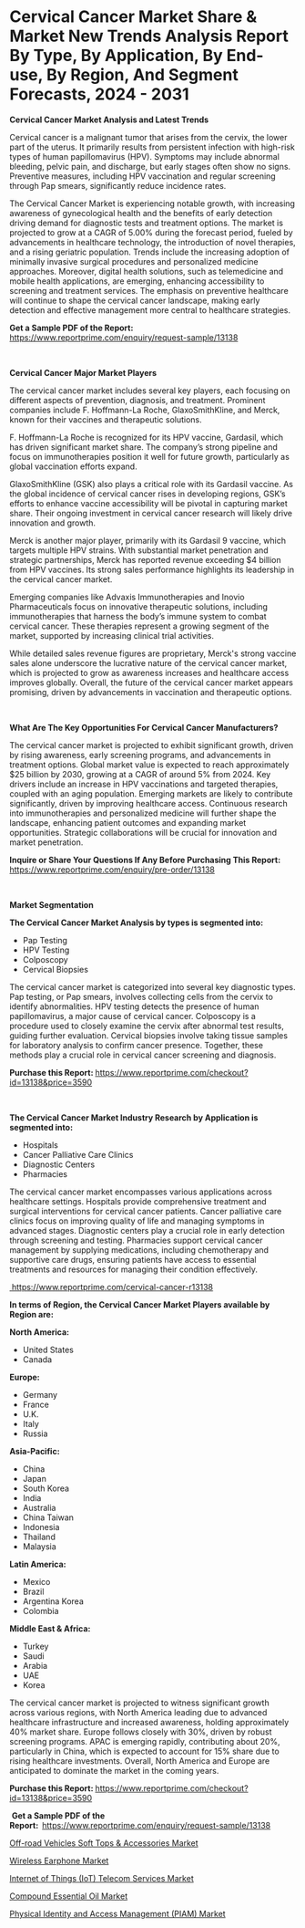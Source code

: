<p><h1>Cervical Cancer Market Share & Market New Trends Analysis Report By Type, By Application, By End-use, By Region, And Segment Forecasts, 2024 - 2031</h1></p><p><strong>Cervical Cancer Market Analysis and Latest Trends</strong></p>
<p><p>Cervical cancer is a malignant tumor that arises from the cervix, the lower part of the uterus. It primarily results from persistent infection with high-risk types of human papillomavirus (HPV). Symptoms may include abnormal bleeding, pelvic pain, and discharge, but early stages often show no signs. Preventive measures, including HPV vaccination and regular screening through Pap smears, significantly reduce incidence rates.</p><p>The Cervical Cancer Market is experiencing notable growth, with increasing awareness of gynecological health and the benefits of early detection driving demand for diagnostic tests and treatment options. The market is projected to grow at a CAGR of 5.00% during the forecast period, fueled by advancements in healthcare technology, the introduction of novel therapies, and a rising geriatric population. Trends include the increasing adoption of minimally invasive surgical procedures and personalized medicine approaches. Moreover, digital health solutions, such as telemedicine and mobile health applications, are emerging, enhancing accessibility to screening and treatment services. The emphasis on preventive healthcare will continue to shape the cervical cancer landscape, making early detection and effective management more central to healthcare strategies.</p></p>
<p><strong>Get a Sample PDF of the Report:&nbsp;</strong> <a href="https://www.reportprime.com/enquiry/request-sample/13138">https://www.reportprime.com/enquiry/request-sample/13138</a></p>
<p>&nbsp;</p>
<p><strong>Cervical Cancer Major Market Players</strong></p>
<p><p>The cervical cancer market includes several key players, each focusing on different aspects of prevention, diagnosis, and treatment. Prominent companies include F. Hoffmann-La Roche, GlaxoSmithKline, and Merck, known for their vaccines and therapeutic solutions.</p><p>F. Hoffmann-La Roche is recognized for its HPV vaccine, Gardasil, which has driven significant market share. The company’s strong pipeline and focus on immunotherapies position it well for future growth, particularly as global vaccination efforts expand. </p><p>GlaxoSmithKline (GSK) also plays a critical role with its Gardasil vaccine. As the global incidence of cervical cancer rises in developing regions, GSK’s efforts to enhance vaccine accessibility will be pivotal in capturing market share. Their ongoing investment in cervical cancer research will likely drive innovation and growth.</p><p>Merck is another major player, primarily with its Gardasil 9 vaccine, which targets multiple HPV strains. With substantial market penetration and strategic partnerships, Merck has reported revenue exceeding $4 billion from HPV vaccines. Its strong sales performance highlights its leadership in the cervical cancer market.</p><p>Emerging companies like Advaxis Immunotherapies and Inovio Pharmaceuticals focus on innovative therapeutic solutions, including immunotherapies that harness the body’s immune system to combat cervical cancer. These therapies represent a growing segment of the market, supported by increasing clinical trial activities.</p><p>While detailed sales revenue figures are proprietary, Merck's strong vaccine sales alone underscore the lucrative nature of the cervical cancer market, which is projected to grow as awareness increases and healthcare access improves globally. Overall, the future of the cervical cancer market appears promising, driven by advancements in vaccination and therapeutic options.</p></p>
<p>&nbsp;</p>
<p><strong>What Are The Key Opportunities For Cervical Cancer Manufacturers?</strong></p>
<p><p>The cervical cancer market is projected to exhibit significant growth, driven by rising awareness, early screening programs, and advancements in treatment options. Global market value is expected to reach approximately $25 billion by 2030, growing at a CAGR of around 5% from 2024. Key drivers include an increase in HPV vaccinations and targeted therapies, coupled with an aging population. Emerging markets are likely to contribute significantly, driven by improving healthcare access. Continuous research into immunotherapies and personalized medicine will further shape the landscape, enhancing patient outcomes and expanding market opportunities. Strategic collaborations will be crucial for innovation and market penetration.</p></p>
<p><strong>Inquire or Share Your Questions If Any Before Purchasing This Report:</strong> <a href="https://www.reportprime.com/enquiry/pre-order/13138">https://www.reportprime.com/enquiry/pre-order/13138</a></p>
<p>&nbsp;</p>
<p><strong>Market Segmentation</strong></p>
<p><strong>The Cervical Cancer Market Analysis by types is segmented into:</strong></p>
<p><ul><li>Pap Testing</li><li>HPV Testing</li><li>Colposcopy</li><li>Cervical Biopsies</li></ul></p>
<p><p>The cervical cancer market is categorized into several key diagnostic types. Pap testing, or Pap smears, involves collecting cells from the cervix to identify abnormalities. HPV testing detects the presence of human papillomavirus, a major cause of cervical cancer. Colposcopy is a procedure used to closely examine the cervix after abnormal test results, guiding further evaluation. Cervical biopsies involve taking tissue samples for laboratory analysis to confirm cancer presence. Together, these methods play a crucial role in cervical cancer screening and diagnosis.</p></p>
<p><strong>Purchase this Report:&nbsp;</strong><a href="https://www.reportprime.com/checkout?id=13138&price=3590">https://www.reportprime.com/checkout?id=13138&price=3590</a></p>
<p>&nbsp;</p>
<p><strong>The Cervical Cancer Market Industry Research by Application is segmented into:</strong></p>
<p><ul><li>Hospitals</li><li>Cancer Palliative Care Clinics</li><li>Diagnostic Centers</li><li>Pharmacies</li></ul></p>
<p><p>The cervical cancer market encompasses various applications across healthcare settings. Hospitals provide comprehensive treatment and surgical interventions for cervical cancer patients. Cancer palliative care clinics focus on improving quality of life and managing symptoms in advanced stages. Diagnostic centers play a crucial role in early detection through screening and testing. Pharmacies support cervical cancer management by supplying medications, including chemotherapy and supportive care drugs, ensuring patients have access to essential treatments and resources for managing their condition effectively.</p></p>
<p><a href="https://www.reportprime.com/cervical-cancer-r13138">&nbsp;https://www.reportprime.com/cervical-cancer-r13138</a></p>
<p><strong>In terms of Region, the Cervical Cancer Market Players available by Region are:</strong></p>
<p>
    <p> <strong> North America: </strong>
        <ul>
            <li>United States</li>
            <li>Canada</li>
        </ul>
        </p> 
    <p> <strong> Europe: </strong>
        <ul>
            <li>Germany</li>
            <li>France</li>
            <li>U.K.</li>
            <li>Italy</li>
            <li>Russia</li>
        </ul>
        </p> 
    <p> <strong> Asia-Pacific: </strong>
        <ul>
            <li>China</li>
            <li>Japan</li>
            <li>South Korea</li>
            <li>India</li>
            <li>Australia</li>
            <li>China Taiwan</li>
            <li>Indonesia</li>
            <li>Thailand</li>
            <li>Malaysia</li>
        </ul>
        </p> 
    <p> <strong> Latin America: </strong>
        <ul>
            <li>Mexico</li>
            <li>Brazil</li>
            <li>Argentina Korea</li>
            <li>Colombia</li>
        </ul>
        </p> 
    <p> <strong> Middle East & Africa: </strong>
        <ul>
            <li>Turkey</li>
            <li>Saudi</li>
            <li>Arabia</li>
            <li>UAE</li>
            <li>Korea</li>
        </ul>
    </p>
    </p>
<p><p>The cervical cancer market is projected to witness significant growth across various regions, with North America leading due to advanced healthcare infrastructure and increased awareness, holding approximately 40% market share. Europe follows closely with 30%, driven by robust screening programs. APAC is emerging rapidly, contributing about 20%, particularly in China, which is expected to account for 15% share due to rising healthcare investments. Overall, North America and Europe are anticipated to dominate the market in the coming years.</p></p>
<p><strong>Purchase this Report: </strong><a href="https://www.reportprime.com/checkout?id=13138&price=3590">https://www.reportprime.com/checkout?id=13138&price=3590</a></p>
<p>&nbsp;<strong>Get a Sample PDF of the Report:&nbsp;&nbsp;</strong><a href="https://www.reportprime.com/enquiry/request-sample/13138">https://www.reportprime.com/enquiry/request-sample/13138</a></p>
<p><strong></strong></p>
<p><p><a href="https://issuu.com/reportprime-2/docs/off-road-vehicles-soft-tops-accesso_5d26d500cbbc38">Off-road Vehicles Soft Tops & Accessories Market</a></p><p><a href="https://www.linkedin.com/pulse/wireless-earphone-market-global-share-ranking-overall-sales-aukjf?trackingId=F23uOJ%2BNRmSMTwlAp%2BkCmg%3D%3D">Wireless Earphone Market</a></p><p><a href="https://medium.com/@anslrtman56756/the-internet-of-things-iot-telecom-services-market-prioritizes-cost-control-and-efficiency-69d7054a183f">Internet of Things (IoT) Telecom Services Market</a></p><p><a href="https://www.linkedin.com/pulse/emerging-compound-essential-oil-market-opportunities-analysis-gdx1f?trackingId=WbD669DJQZ24uamxWHMS8Q%3D%3D">Compound Essential Oil Market</a></p><p><a href="https://medium.com/@anslrtman56756/the-physical-identity-and-access-management-piam-market-prioritizes-cost-control-and-efficiency-0c19066096b5">Physical Identity and Access Management (PIAM) Market</a></p></p>